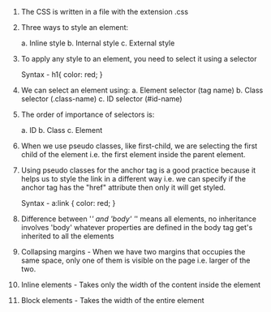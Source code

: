 1. The CSS is written in a file with the extension .css

2. Three ways to style an element:

   a. Inline style
   b. Internal style
   c. External style

3. To apply any style to an element, you need to select it using a selector

   Syntax -
   h1{
   color: red;
   }

4. We can select an element using:
   a. Element selector (tag name)
   b. Class selector (.class-name)
   c. ID selector (#id-name)

5. The order of importance of selectors is:

   a. ID
   b. Class
   c. Element

6. When we use pseudo classes, like first-child, we are selecting the first child of the element i.e. the first element inside the parent element.

7. Using pseudo classes for the anchor tag is a good practice because it helps us to style the link in a different way i.e. we can specify if the anchor tag has the "href" attribute then only it will get styled.

   Syntax -
   a:link {
   color: red;
   }

8. Difference between '*' and 'body'
   '*' means all elements, no inheritance involves
   'body' whatever properties are defined in the body tag get's inherited to all the elements

9. Collapsing margins - When we have two margins that occupies the same space, only one of them is visible on the page i.e. larger of the two.
 
10. Inline elements - Takes only the width of the content inside the element

11. Block elements - Takes the width of the entire element